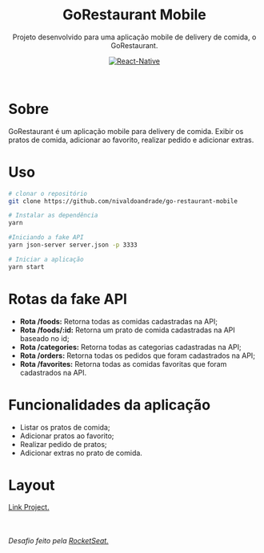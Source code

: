 <header>
  <h1 align="center">
    GoRestaurant Mobile
  </h1>
  <p align="center">Projeto desenvolvido para uma aplicação mobile de delivery de comida, o GoRestaurant.</p>
  <p align="center">
    <a href="https://reactnative.dev/" rel="nofollow">
        <img src="https://camo.githubusercontent.com/099a86b814c13bf9dbb1ebc651bd48740ba1de1a/68747470733a2f2f696d672e736869656c64732e696f2f7374617469632f76313f6c6162656c3d5265616374266d6573736167653d4e617469766526636f6c6f723d626c75653f7374796c653d706c6173746963266c6f676f3d5265616374" alt="React-Native" data-canonical-src="https://img.shields.io/static/v1?label=React&amp;message=Native&amp;color=blue?style=plastic&amp;logo=React" style="max-width:100%;">
    </a>
  </p>
  <p align="center">
    <img src="" />
  </p>
  </header>

 <main>
  <h1>Sobre</h1>
  <p>GoRestaurant é um aplicação mobile para delivery de comida. Exibir os pratos de comida, adicionar ao favorito, realizar pedido e adicionar extras.</p>

  <h1>Uso</h1>

  ``` bash
  # clonar o repositório
  git clone https://github.com/nivaldoandrade/go-restaurant-mobile

  # Instalar as dependência
  yarn

  #Iniciando a fake API
  yarn json-server server.json -p 3333

  # Iniciar a aplicação
  yarn start

  ```

  <h1>Rotas da fake API</h1>

  <ul>
    <li><strong>Rota /foods:</strong> Retorna todas as comidas cadastradas na API;</li>
    <li><strong>Rota /foods/:id:</strong> Retorna um prato de comida cadastradas na API baseado no id;</li>
    <li><strong>Rota /categories:</strong> Retorna todas as categorias cadastradas na API;</li>
    <li><strong>Rota /orders:</strong> Retorna todas os pedidos que foram cadastrados na API;</li>
    <li><strong>Rota /favorites:</strong> Retorna todas as comidas favoritas que foram cadastrados na API.</li>
  </ul>

  <h1>Funcionalidades da aplicação</h1>

  <ul>
    <li>Listar os pratos de comida;</li>
    <li>Adicionar pratos ao favorito;</li>
    <li>Realizar pedido de pratos;</li>
    <li>Adicionar extras no prato de comida.</li>
  </ul>

  <h1>Layout</h1>
    <p>
      <a href="https://www.figma.com/file/cHzfYrUBgdzp1XrRuUpggk/GoRestaurant-Mobile">Link Project.</a>
    </p>

  <p style="margin-top: 50px">
    <h6>Desafio feito pela <a href="https://rocketseat.com.br/" target="_blank">RocketSeat.</a></h6>
  </p>
 </main>


